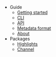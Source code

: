 - Guide
  * [Getting started](/)
  * [CLI](cli.md)
  * [API](api.md)
  * [Metadata format](metadata.md)
  * [About](about.md)
- Packages
  * [Highlights](packages.md)
  * [Channel](channel/ ':target=_self')
